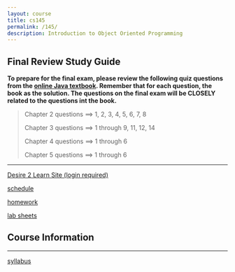```yaml
---
layout: course
title: cs145
permalink: /145/
description: Introduction to Object Oriented Programming
---
```


Final Review Study Guide
----

**To prepare for the final exam, please review the following quiz questions from the [online Java textbook](http://math.hws.edu/javanotes/). Remember that for each question, the book as the solution. The questions on the final exam will be CLOSELY related to the questions int the book.**


>	Chapter 2 questions ==> 1, 2, 3, 4, 5, 6, 7, 8
>
>	Chapter 3 questions ==> 1 through 9, 11, 12, 14
>
>	Chapter 4 questions ==> 1 through 6
>
>	Chapter 5 questions ==> 1 through 6


----

[Desire 2 Learn Site (login required)](https://nmhu.desire2learn.com/d2l/home/28410)


[schedule](/145/schedule/) 

[homework](/145/hw/) 

[lab sheets](/145/labs/)

Course Information
----

----

[syllabus](/145/syllabus/)





